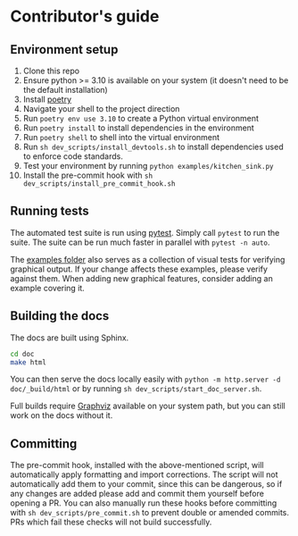 # Contributor's guide

## Environment setup

1. Clone this repo
2. Ensure python >= 3.10 is available on your system (it doesn't need to be the default installation)
3. Install [poetry](https://python-poetry.org)
4. Navigate your shell to the project direction
5. Run `poetry env use 3.10` to create a Python virtual environment
6. Run `poetry install` to install dependencies in the environment
7. Run `poetry shell` to shell into the virtual environment
8. Run `sh dev_scripts/install_devtools.sh` to install dependencies used to enforce code standards.
9. Test your environment by running `python examples/kitchen_sink.py`
10. Install the pre-commit hook with `sh dev_scripts/install_pre_commit_hook.sh`

## Running tests

The automated test suite is run using [pytest](https://docs.pytest.org/). Simply call `pytest` to run the suite. The suite can be run much faster in parallel with `pytest -n auto`.

The [examples folder](/examples) also serves as a collection of visual tests for verifying graphical output. If your change affects these examples, please verify against them. When adding new graphical features, consider adding an example covering it.

## Building the docs

The docs are built using Sphinx.

```sh
cd doc
make html
```

You can then serve the docs locally easily with `python -m http.server -d doc/_build/html` or by running `sh dev_scripts/start_doc_server.sh`.

Full builds require [Graphviz](https://graphviz.org/) available on your system path, but you can still work on the docs without it.

## Committing

The pre-commit hook, installed with the above-mentioned script, will automatically apply formatting and import corrections. The script will not automatically add them to your commit, since this can be dangerous, so if any changes are added please add and commit them yourself before opening a PR. You can also manually run these hooks before committing with `sh dev_scripts/pre_commit.sh` to prevent double or amended commits. PRs which fail these checks will not build successfully.
